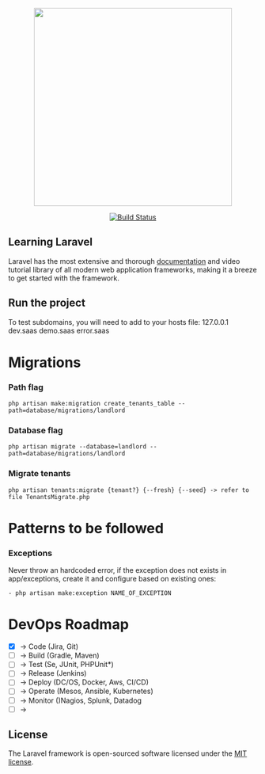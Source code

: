 <p align="center"><a href="https://laravel.com" target="_blank"><img src="https://raw.githubusercontent.com/laravel/art/master/logo-lockup/5%20SVG/2%20CMYK/1%20Full%20Color/laravel-logolockup-cmyk-red.svg" width="400"></a></p>

<p align="center">
<a href="https://travis-ci.org/laravel/framework"><img src="https://travis-ci.org/laravel/framework.svg" alt="Build Status"></a>
</p>


## Learning Laravel

Laravel has the most extensive and thorough [documentation](https://laravel.com/docs) and video tutorial library of all modern web application frameworks, making it a breeze to get started with the framework.

## Run the project
To test subdomains, you will need to add to your hosts file:
127.0.0.1 dev.saas demo.saas error.saas


# Migrations

### Path flag
    php artisan make:migration create_tenants_table --path=database/migrations/landlord

### Database flag
    php artisan migrate --database=landlord --path=database/migrations/landlord

### Migrate tenants
    php artisan tenants:migrate {tenant?} {--fresh} {--seed} -> refer to file TenantsMigrate.php



# Patterns to be followed
### Exceptions
Never throw an hardcoded error, if the exception does not exists in app/exceptions, create it and configure based on existing ones:

    - php artisan make:exception NAME_OF_EXCEPTION




# DevOps Roadmap

- [X] -> Code (Jira, Git)
- [ ] -> Build (Gradle, Maven)
- [ ] -> Test (Se, JUnit, PHPUnit*)
- [ ] -> Release (Jenkins)
- [ ] -> Deploy (DC/OS, Docker, Aws, CI/CD)
- [ ] -> Operate (Mesos, Ansible, Kubernetes)
- [ ] -> Monitor ()Nagios, Splunk, Datadog
- [ ] -> 

## License

The Laravel framework is open-sourced software licensed under the [MIT license](https://opensource.org/licenses/MIT).
